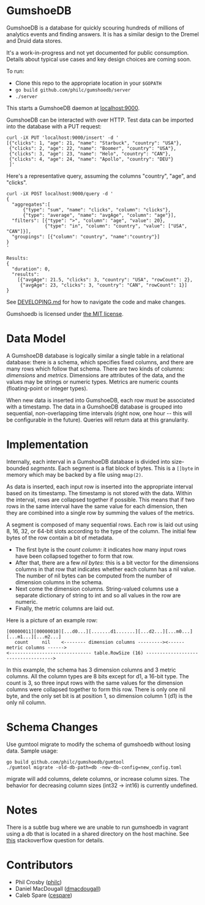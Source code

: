 GumshoeDB
=========

GumshoeDB is a database for quickly scouring hundreds of millions of analytics events and finding
answers. It is has a similar design to the Dremel and Druid data stores.

It's a work-in-progress and not yet documented for public consumption. Details about typical use cases and key
design choices are coming soon.

To run:

* Clone this repo to the appropriate location in your `$GOPATH`
* `go build github.com/philc/gumshoedb/server`
* `./server`

This starts a GumshoeDB daemon at [localhost:9000](http://localhost:9000).

GumshoeDB can be interacted with over HTTP. Test data can be imported into the database with a PUT request:

    curl -iX PUT 'localhost:9000/insert' -d '
    [{"clicks": 1, "age": 21, "name": "Starbuck", "country": "USA"},
     {"clicks": 2, "age": 22, "name": "Boomer", "country": "USA"},
     {"clicks": 3, "age": 23, "name": "Helo", "country": "CAN"},
     {"clicks": 4, "age": 24, "name": "Apollo", "country": "DEU"}
     ]'

Here's a representative query, assuming the columns "country", "age", and "clicks".

    curl -iX POST localhost:9000/query -d '
    {
      "aggregates":[
          {"type": "sum", "name": "clicks", "column": "clicks"},
          {"type": "average", "name": "avgAge", "column": "age"}],
      "filters": [{"type": ">", "column": "age", "value": 20},
                  {"type": "in", "column": "country", "value": ["USA", "CAN"]}],
      "groupings": [{"column": "country", "name":"country"}]
    }
    '

    Results:
    {
      "duration": 0,
      "results":
        [{"avgAge": 21.5, "clicks": 3, "country": "USA", "rowCount": 2},
         {"avgAge": 23, "clicks": 3, "country": "CAN", "rowCount": 1}]
    }

See [DEVELOPING.md](https://github.com/philc/gumshoedb/blob/master/DEVELOPING.md) for how to navigate the code
and make changes.

Gumshoedb is licensed under [the MIT license](http://www.opensource.org/licenses/mit-license.php).

Data Model
==========

A GumshoeDB database is logically similar a single table in a relational database: there is a schema, which
specifies fixed columns, and there are many rows which follow that schema. There are two kinds of columns:
*dimensions* and *metrics*. Dimensions are attributes of the data, and the values may be strings or numeric
types. Metrics are numeric counts (floating-point or integer types).

When new data is inserted into GumshoeDB, each row must be associated with a timestamp. The data in a
GumshoeDB database is grouped into sequential, non-overlapping time intervals (right now, one hour -- this
will be configurable in the future). Queries will return data at this granularity.

Implementation
==============

Internally, each interval in a GumshoeDB database is divided into size-bounded *segments*. Each segment is a
flat block of bytes. This is a `[]byte` in memory which may be backed by a file using `mmap(2)`.

As data is inserted, each input row is inserted into the appropriate interval based on its timestamp. The
timestamp is not stored with the data. Within the interval, rows are collapsed together if possible. This
means that if two rows in the same interval have the same value for each dimension, then they are combined
into a single row by summing the values of the metrics.

A segment is composed of many sequential rows. Each row is laid out using 8, 16, 32, or 64-bit slots according
to the type of the column. The initial few bytes of the row contain a bit of metadata.

* The first byte is the *count column*: it indicates how many input rows have been collapsed together to form
  that row.
* After that, there are a few *nil bytes*: this is a bit vector for the dimensions columns in that row that
  indicates whether each column has a nil value. The number of nil bytes can be computed from the number of
  dimension columns in the schema.
* Next come the dimension columns. String-valued columns use a separate dictionary of string to int and so all
  values in the row are numeric.
* Finally, the metric columns are laid out.

Here is a picture of an example row:

```
[00000011][00000010][...d0...][.......d1.......][...d2...][...m0...][...m1...][...m2...]
   count     nil    <-------- dimension columns ---------><------ metric columns ------>
<------------------------------ table.RowSize (16) ------------------------------------>
```

In this example, the schema has 3 dimension columns and 3 metric columns. All the column types are 8 bits
except for d1, a 16-bit type. The count is 3, so three input rows with the same values for the dimension
columns were collapsed together to form this row. There is only one nil byte, and the only set bit is at
position 1, so dimension column 1 (d1) is the only nil column.

Schema Changes
==============

Use gumtool migrate to modify the schema of gumshoedb without losing data. Sample usage:

    go build github.com/philc/gumshoedb/gumtool
    ./gumtool migrate -old-db-path=db -new-db-config=new_config.toml

migrate will add columns, delete columns, or increase column sizes. The behavior for decreasing column sizes
(int32 -> int16) is currently undefined.

Notes
=====

There is a subtle bug where we are unable to run gumshoedb in vagrant using a db that is located in a shared
directory on the host machine. See [this][1] stackoverflow question for details.

[1]: http://stackoverflow.com/questions/18420473/invalid-argument-for-read-write-mmap

Contributors
============
* Phil Crosby ([philc](https://github.com/philc))
* Daniel MacDougall ([dmacdougall](https://github.com/dmacdougall))
* Caleb Spare ([cespare](https://github.com/cespare))
